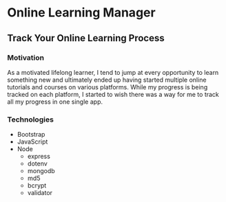 # Online Learning Manager
## Track Your Online Learning Process

### Motivation
As a motivated lifelong learner, I tend to jump at every opportunity to learn something new and ultimately ended up having started multiple online tutorials and courses on various platforms. While my progress is being tracked on each platform, I started to wish there was a way for me to track all my progress in one single app.

### Technologies
* Bootstrap
* JavaScript
* Node
    * express
    * dotenv
    * mongodb
    * md5
    * bcrypt
    * validator